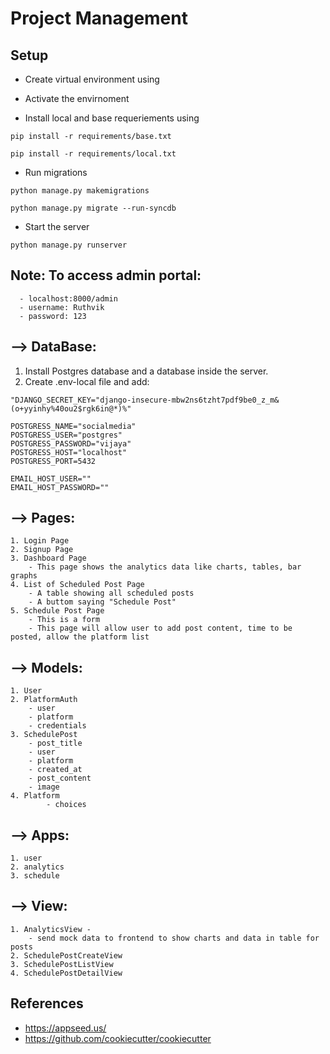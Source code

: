 # Project Management

## Setup

- Create virtual environment using

- Activate the envirnoment

- Install local and base requeriements using

```
pip install -r requirements/base.txt
```

```
pip install -r requirements/local.txt
```

- Run migrations

```
python manage.py makemigrations
```

```
python manage.py migrate --run-syncdb
```

- Start the server
```
python manage.py runserver
```

## Note: To access admin portal:
      - localhost:8000/admin
      - username: Ruthvik	
      - password: 123

## --> DataBase:

1. Install Postgres database and a database inside the server.
2. Create .env-local file and add:

```
"DJANGO_SECRET_KEY="django-insecure-mbw2ns6tzht7pdf9be0_z_m&(o+yyinhy%40ou2$rgk6in@*)%"

POSTGRESS_NAME="socialmedia"
POSTGRESS_USER="postgres"
POSTGRESS_PASSWORD="vijaya"
POSTGRESS_HOST="localhost"
POSTGRESS_PORT=5432

EMAIL_HOST_USER=""
EMAIL_HOST_PASSWORD=""
```

## --> Pages:
	1. Login Page
	2. Signup Page
	3. Dashboard Page
		- This page shows the analytics data like charts, tables, bar graphs
	4. List of Scheduled Post Page
		- A table showing all scheduled posts
		- A buttom saying "Schedule Post"
	5. Schedule Post Page
		- This is a form
		- This page will allow user to add post content, time to be posted, allow the platform list
	
## --> Models:
	1. User
	2. PlatformAuth
		- user
		- platform
		- credentials
	3. SchedulePost
		- post_title
		- user
		- platform
		- created_at
		- post_content
		- image
	4. Platform
            - choices

## --> Apps:
	1. user
	2. analytics
	3. schedule

## --> View:
	1. AnalyticsView - 
		- send mock data to frontend to show charts and data in table for posts		
	2. SchedulePostCreateView
	3. SchedulePostListView
	4. SchedulePostDetailView


## References 
- https://appseed.us/
- https://github.com/cookiecutter/cookiecutter
